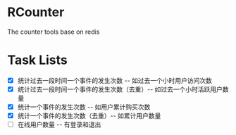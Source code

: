 # RCounter

The counter tools base on redis

# Task Lists
- [x] 统计过去一段时间一个事件的发生次数 -- 如过去一个小时用户访问次数
- [x] 统计过去一段时间一个事件的发生次数（去重）-- 如过去一个小时活跃用户数量
- [x] 统计一个事件的发生次数 -- 如用户累计购买次数
- [x] 统计一个事件的发生次数（去重）-- 如累计用户数量
- [ ] 在线用户数量 -- 有登录和退出